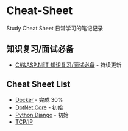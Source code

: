 # Cheat-Sheet
Study Cheat Sheet 日常学习的笔记记录

## 知识复习/面试必备
- [C#&ASP.NET 知识复习/面试必备](/Csharp_Dotnet)  - 持续更新

## Cheat Sheet List
- [Docker](/docker)  - 完成 30%
- [DotNet Core](/dot_Net_Core) - 初始
- [Python Django](/Django) - 初始
- [TCP/IP](/tcp_ip)